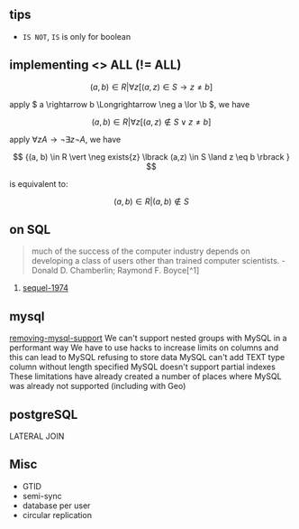 ## tips

- `IS NOT`, `IS` is only for boolean

## implementing <> ALL (!= ALL)

$$ {(a, b) \in R \vert \forall{z}\lbrack (a,z) \in S \rightarrow z \neq b \rbrack } $$

apply $ a \rightarrow b \Longrightarrow \neg a \lor \b $, we have

$$ {(a, b) \in R \vert \forall{z} \lbrack (a,z) \nin S \lor z \neq b \rbrack } $$

apply $\forall{z}A \rightarrow \neg \exists{z} \neg{A}$, we have

$$ {(a, b) \in R \vert \neg exists{z} \lbrack (a,z) \in S \land z \eq b \rbrack } $$

is equivalent to:

$$ {(a, b) \in R \vert (a,b) \nin S } $$

## on SQL

> much of the success of the computer industry depends on developing a class of users other than trained computer scientists. - Donald D. Chamberlin; Raymond F. Boyce[^1]


1. [sequel-1974](http://www.almaden.ibm.com/cs/people/chamberlin/sequel-1974.pdf)


## mysql

[removing-mysql-support](https://about.gitlab.com/2019/06/27/removing-mysql-support/)
  We can't support nested groups with MySQL in a performant way
  We have to use hacks to increase limits on columns and this can lead to MySQL refusing to store data
  MySQL can't add TEXT type column without length specified
  MySQL doesn't support partial indexes
  These limitations have already created a number of places where MySQL was already not supported (including with Geo)

## postgreSQL

LATERAL JOIN

## Misc

- GTID
- semi-sync
- database per user
- circular replication